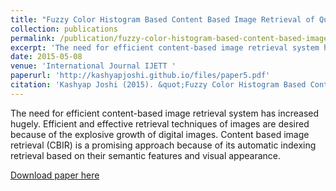 ```yaml
---
title: "Fuzzy Color Histogram Based Content Based Image Retrieval of Query Images"
collection: publications
permalink: /publication/fuzzy-color-histogram-based-content-based-image-retrieval-of-query-images
excerpt: 'The need for efficient content-based image retrieval system has increased hugely. Efficient and effective retrieval techniques of images are desired because of the explosive growth of digital images. Content based image retrieval (CBIR) is a promising approach because of its automatic indexing retrieval based on their semantic features and visual appearance.'
date: 2015-05-08
venue: 'International Journal IJETT '
paperurl: 'http://kashyapjoshi.github.io/files/paper5.pdf'
citation: 'Kashyap Joshi (2015). &quot;Fuzzy Color Histogram Based Content Based Image Retrieval of Query Images&quot; <i>International Journal IJETT </i>'
---
```

The need for efficient content-based image retrieval system has increased hugely. Efficient and effective retrieval techniques of images are desired because of the explosive growth of digital images. Content based image retrieval (CBIR) is a promising approach because of its automatic indexing retrieval based on their semantic features and visual appearance.

[Download paper here](http://kashyapjoshi.github.io/files/paper5.pdf)